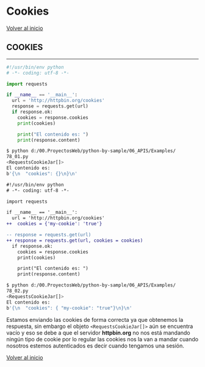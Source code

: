 # Cookies

[Volver al inicio](#-cookies)

## COOKIES

---------------------------------------------------------------------------

```python
#!/usr/bin/env python
# -*- coding: utf-8 -*-

import requests

if __name__ == '__main__':
  url = 'http://httpbin.org/cookies'
  response = requests.get(url)
  if response.ok:
    cookies = response.cookies
    print(cookies)

    print("El contenido es: ")
    print(response.content)
```

```bash
$ python d:/00.ProyectosWeb/python-by-sample/06_APIS/Examples/
78_01.py
<RequestsCookieJar[]>
El contenido es:
b'{\n  "cookies": {}\n}\n'
```

```diff
#!/usr/bin/env python
# -*- coding: utf-8 -*-

import requests

if __name__ == '__main__':
  url = 'http://httpbin.org/cookies'
++  cookies = {'my-cookie': 'true'}

-- response = requests.get(url)
++ response = requests.get(url, cookies = cookies)
  if response.ok:
    cookies = response.cookies
    print(cookies)

    print("El contenido es: ")
    print(response.content)
```

```bash
$ python d:/00.ProyectosWeb/python-by-sample/06_APIS/Examples/
78_02.py
<RequestsCookieJar[]>
El contenido es:
b'{\n  "cookies": { "my-cookie": "true"}\n}\n'
```

Estamos enviando las cookies de forma correcta ya que obtenemos la respuesta, sin embargo el objeto `<RequestsCookieJar[]>` aún se encuentra vacío y eso se debe a que el servidor **httpbin.org** no nos está mandando ningún tipo de cookie por lo regular las cookies nos la van a mandar cuando nosotros estemos autenticados es decir cuando tengamos una sesión.

[Volver al inicio](#-cookies)